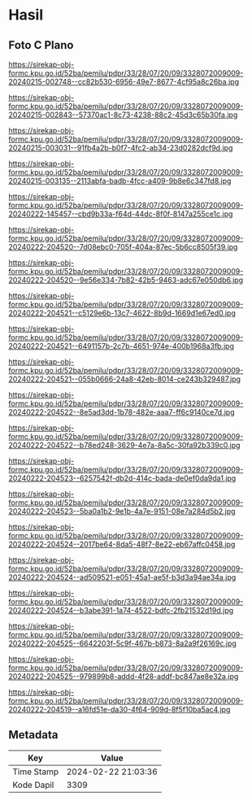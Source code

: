 # Hasil

## Foto C Plano

https://sirekap-obj-formc.kpu.go.id/52ba/pemilu/pdpr/33/28/07/20/09/3328072009009-20240215-002748--cc82b530-6956-49e7-8677-4cf95a8c26ba.jpg

https://sirekap-obj-formc.kpu.go.id/52ba/pemilu/pdpr/33/28/07/20/09/3328072009009-20240215-002843--57370ac1-8c73-4238-88c2-45d3c65b30fa.jpg

https://sirekap-obj-formc.kpu.go.id/52ba/pemilu/pdpr/33/28/07/20/09/3328072009009-20240215-003031--91fb4a2b-b0f7-4fc2-ab34-23d0282dcf9d.jpg

https://sirekap-obj-formc.kpu.go.id/52ba/pemilu/pdpr/33/28/07/20/09/3328072009009-20240215-003135--2113abfa-badb-4fcc-a409-9b8e6c347fd8.jpg

https://sirekap-obj-formc.kpu.go.id/52ba/pemilu/pdpr/33/28/07/20/09/3328072009009-20240222-145457--cbd9b33a-f64d-44dc-8f0f-8147a255ce1c.jpg

https://sirekap-obj-formc.kpu.go.id/52ba/pemilu/pdpr/33/28/07/20/09/3328072009009-20240222-204520--7d08ebc0-705f-404a-87ec-5b6cc8505f39.jpg

https://sirekap-obj-formc.kpu.go.id/52ba/pemilu/pdpr/33/28/07/20/09/3328072009009-20240222-204520--9e56e334-7b82-42b5-9463-adc67e050db6.jpg

https://sirekap-obj-formc.kpu.go.id/52ba/pemilu/pdpr/33/28/07/20/09/3328072009009-20240222-204521--c5129e6b-13c7-4622-8b9d-1669d1e67ed0.jpg

https://sirekap-obj-formc.kpu.go.id/52ba/pemilu/pdpr/33/28/07/20/09/3328072009009-20240222-204521--6491157b-2c7b-4651-974e-400b1968a3fb.jpg

https://sirekap-obj-formc.kpu.go.id/52ba/pemilu/pdpr/33/28/07/20/09/3328072009009-20240222-204521--055b0666-24a8-42eb-8014-ce243b329487.jpg

https://sirekap-obj-formc.kpu.go.id/52ba/pemilu/pdpr/33/28/07/20/09/3328072009009-20240222-204522--8e5ad3dd-1b78-482e-aaa7-ff6c9140ce7d.jpg

https://sirekap-obj-formc.kpu.go.id/52ba/pemilu/pdpr/33/28/07/20/09/3328072009009-20240222-204522--b78ed248-3629-4e7a-8a5c-30fa92b339c0.jpg

https://sirekap-obj-formc.kpu.go.id/52ba/pemilu/pdpr/33/28/07/20/09/3328072009009-20240222-204523--6257542f-db2d-414c-bada-de0ef0da9da1.jpg

https://sirekap-obj-formc.kpu.go.id/52ba/pemilu/pdpr/33/28/07/20/09/3328072009009-20240222-204523--5ba0a1b2-9e1b-4a7e-9151-08e7a284d5b2.jpg

https://sirekap-obj-formc.kpu.go.id/52ba/pemilu/pdpr/33/28/07/20/09/3328072009009-20240222-204524--2017be64-8da5-48f7-8e22-eb67affc0458.jpg

https://sirekap-obj-formc.kpu.go.id/52ba/pemilu/pdpr/33/28/07/20/09/3328072009009-20240222-204524--ad509521-e051-45a1-ae5f-b3d3a94ae34a.jpg

https://sirekap-obj-formc.kpu.go.id/52ba/pemilu/pdpr/33/28/07/20/09/3328072009009-20240222-204524--b3abe391-1a74-4522-bdfc-2fb21532d19d.jpg

https://sirekap-obj-formc.kpu.go.id/52ba/pemilu/pdpr/33/28/07/20/09/3328072009009-20240222-204525--6642203f-5c9f-467b-b873-8a2a9f26169c.jpg

https://sirekap-obj-formc.kpu.go.id/52ba/pemilu/pdpr/33/28/07/20/09/3328072009009-20240222-204525--979899b8-addd-4f28-addf-bc847ae8e32a.jpg

https://sirekap-obj-formc.kpu.go.id/52ba/pemilu/pdpr/33/28/07/20/09/3328072009009-20240222-204519--a16fd51e-da30-4f64-909d-8f5f10ba5ac4.jpg


## Metadata

| Key        | Value               |
| ---------- | ------------------- |
| Time Stamp | 2024-02-22 21:03:36 |
| Kode Dapil | 3309                |



